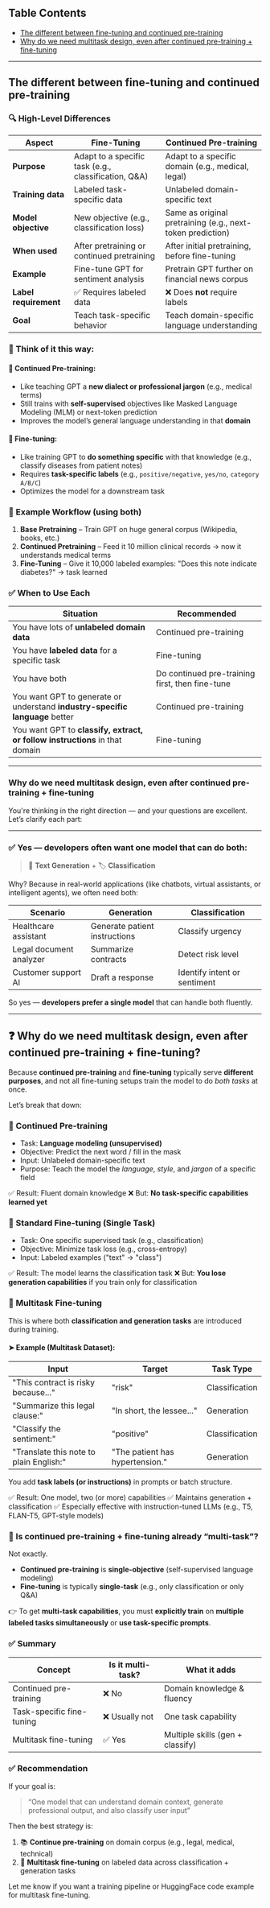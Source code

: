 ## Table Contents
- [The different between fine-tuning and continued pre-training](#the-different-between-fine-tuning-and-continued-pre-training)
- [Why do we need multitask design, even after continued pre-training + fine-tuning](#why-do-we-need-multitask-design-even-after-continued-pre-training--fine-tuning)


---

## The different between fine-tuning and continued pre-training
### 🔍 High-Level Differences

| Aspect                | Fine-Tuning                                           | Continued Pre-training                                     |
| --------------------- | ----------------------------------------------------- | ---------------------------------------------------------- |
| **Purpose**           | Adapt to a specific task (e.g., classification, Q\&A) | Adapt to a specific domain (e.g., medical, legal)          |
| **Training data**     | Labeled task-specific data                            | Unlabeled domain-specific text                             |
| **Model objective**   | New objective (e.g., classification loss)             | Same as original pretraining (e.g., next-token prediction) |
| **When used**         | After pretraining or continued pretraining            | After initial pretraining, before fine-tuning              |
| **Example**           | Fine-tune GPT for sentiment analysis                  | Pretrain GPT further on financial news corpus              |
| **Label requirement** | ✅ Requires labeled data                               | ❌ Does **not** require labels                              |
| **Goal**              | Teach task-specific behavior                          | Teach domain-specific language understanding               |

### 🧠 Think of it this way:

#### 🔸 **Continued Pre-training**:

* Like teaching GPT a **new dialect or professional jargon** (e.g., medical terms)
* Still trains with **self-supervised** objectives like Masked Language Modeling (MLM) or next-token prediction
* Improves the model’s general language understanding in that **domain**

#### 🔸 **Fine-tuning**:

* Like training GPT to **do something specific** with that knowledge (e.g., classify diseases from patient notes)
* Requires **task-specific labels** (e.g., `positive/negative`, `yes/no`, `category A/B/C`)
* Optimizes the model for a downstream task

### 🧪 Example Workflow (using both)

1. **Base Pretraining** – Train GPT on huge general corpus (Wikipedia, books, etc.)
2. **Continued Pretraining** – Feed it 10 million clinical records → now it understands medical terms
3. **Fine-Tuning** – Give it 10,000 labeled examples: "Does this note indicate diabetes?" → task learned

### ✅ When to Use Each

| Situation                                                                    | Recommended                                     |
| ---------------------------------------------------------------------------- | ----------------------------------------------- |
| You have lots of **unlabeled domain data**                                   | Continued pre-training                          |
| You have **labeled data** for a specific task                                | Fine-tuning                                     |
| You have both                                                                | Do continued pre-training first, then fine-tune |
| You want GPT to generate or understand **industry-specific language** better | Continued pre-training                          |
| You want GPT to **classify, extract, or follow instructions** in that domain | Fine-tuning                                     |

---


### Why do we need multitask design, even after continued pre-training + fine-tuning

You're thinking in the right direction — and your questions are excellent. Let’s clarify each part:

---

### ✅ Yes — **developers often want one model** that can do both:

> 🧠 **Text Generation** + 🏷 **Classification**

Why? Because in real-world applications (like chatbots, virtual assistants, or intelligent agents), we often need both:

| Scenario                | Generation                    | Classification               |
| ----------------------- | ----------------------------- | ---------------------------- |
| Healthcare assistant    | Generate patient instructions | Classify urgency             |
| Legal document analyzer | Summarize contracts           | Detect risk level            |
| Customer support AI     | Draft a response              | Identify intent or sentiment |

So yes — **developers prefer a single model** that can handle both fluently.

---

## ❓ Why do we need **multitask design**, even after continued pre-training + fine-tuning?

Because **continued pre-training** and **fine-tuning** typically serve **different purposes**, and not all fine-tuning setups train the model to do *both tasks* at once.

Let’s break that down:

### 📘 Continued Pre-training

* Task: **Language modeling (unsupervised)**
* Objective: Predict the next word / fill in the mask
* Input: Unlabeled domain-specific text
* Purpose: Teach the model the *language*, *style*, and *jargon* of a specific field

✅ Result: Fluent domain knowledge
❌ But: **No task-specific capabilities learned yet**

### 🔧 Standard Fine-tuning (Single Task)

* Task: One specific supervised task (e.g., classification)
* Objective: Minimize task loss (e.g., cross-entropy)
* Input: Labeled examples ("text" → "class")

✅ Result: The model learns the classification task
❌ But: **You lose generation capabilities** if you train only for classification

### 🔀 Multitask Fine-tuning

This is where both **classification and generation tasks** are introduced during training.

#### ➤ Example (Multitask Dataset):

| Input                                   | Target                          | Task Type      |
| --------------------------------------- | ------------------------------- | -------------- |
| "This contract is risky because..."     | "risk"                          | Classification |
| "Summarize this legal clause:"          | "In short, the lessee..."       | Generation     |
| "Classify the sentiment:"               | "positive"                      | Classification |
| "Translate this note to plain English:" | "The patient has hypertension." | Generation     |

You add **task labels (or instructions)** in prompts or batch structure.

✅ Result: One model, two (or more) capabilities
✅ Maintains generation + classification
✅ Especially effective with instruction-tuned LLMs (e.g., T5, FLAN-T5, GPT-style models)

### 🔄 Is continued pre-training + fine-tuning already “multi-task”?

Not exactly.

* **Continued pre-training** is **single-objective** (self-supervised language modeling)
* **Fine-tuning** is typically **single-task** (e.g., only classification or only Q\&A)

👉 To get **multi-task capabilities**, you must **explicitly train** on **multiple labeled tasks simultaneously** or **use task-specific prompts**.

### ✅ Summary

| Concept                   | Is it multi-task? | What it adds                     |
| ------------------------- | ----------------- | -------------------------------- |
| Continued pre-training    | ❌ No              | Domain knowledge & fluency       |
| Task-specific fine-tuning | ❌ Usually not     | One task capability              |
| Multitask fine-tuning     | ✅ Yes             | Multiple skills (gen + classify) |

### ✅ Recommendation

If your goal is:

> “One model that can understand domain context, generate professional output, and also classify user input”

Then the best strategy is:

1. 📚 **Continue pre-training** on domain corpus (e.g., legal, medical, technical)
2. 🎯 **Multitask fine-tuning** on labeled data across classification + generation tasks

Let me know if you want a training pipeline or HuggingFace code example for multitask fine-tuning.

